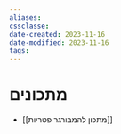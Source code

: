 ```yaml
---
aliases: 
cssclasse: 
date-created: 2023-11-16
date-modified: 2023-11-16
tags: 
---
```


# מתכונים

 - [[מתכון להמבורגר פטריות]]
